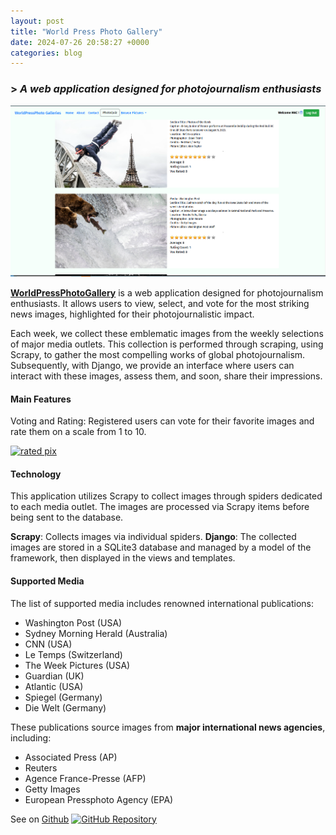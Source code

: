 ```yaml
---
layout: post
title: "World Press Photo Gallery"
date: 2024-07-26 20:58:27 +0000
categories: blog
---
```


### **> *A web application designed for photojournalism enthusiasts***

[![World Press photo ](https://raw.githubusercontent.com/hericlibong/worldPressPhotoGalery/main/media/worldpressphoto.PNG)](ttps://github.com/hericlibong/worldPressPhotoGalery)

[**WorldPressPhotoGallery**](https://github.com/hericlibong/worldPressPhotoGalery) is a web application designed for photojournalism enthusiasts. It allows users to view, select, and vote for the most striking news images, highlighted for their photojournalistic impact.

Each week, we collect these emblematic images from the weekly selections of major media outlets. This collection is performed through scraping, using Scrapy, to gather the most compelling works of global photojournalism. Subsequently, with Django, we provide an interface where users can interact with these images, assess them, and soon, share their impressions.

#### Main Features
Voting and Rating: Registered users can vote for their favorite images and rate them on a scale from 1 to 10.


<a href="https://github.com/hericlibong/worldPressPhotoGalery">
    <img src="https://raw.githubusercontent.com/hericlibong/portfolio/main/media/worldpressphoto_rated.PNG" alt="rated pix" width="600" height="400"/>
</a>


#### Technology
This application utilizes Scrapy to collect images through spiders dedicated to each media outlet. The images are processed via Scrapy items before being sent to the database.

**Scrapy**: Collects images via individual spiders.
**Django**: The collected images are stored in a SQLite3 database and managed by a model of the framework, then displayed in the views and templates.

#### Supported Media
The list of supported media includes renowned international publications:

- Washington Post (USA)
- Sydney Morning Herald (Australia)
- CNN (USA)
- Le Temps (Switzerland)
- The Week Pictures (USA)
- Guardian (UK)
- Atlantic (USA)
- Spiegel (Germany)
- Die Welt (Germany)

These publications source images from **major international news agencies**, including:

- Associated Press (AP)
- Reuters
- Agence France-Presse (AFP)
- Getty Images
- European Pressphoto Agency (EPA)

See on [Github](https://github.com/hericlibong/worldPressPhotoGalery)
<a href="https://github.com/hericlibong/worldPressPhotoGalery">
    <img src="https://github.githubassets.com/images/modules/logos_page/GitHub-Mark.png" alt="GitHub Repository" width="50" height="50"/>
</a>
